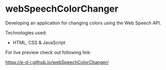# webSpeechColorChanger

Developing an application for changing colors using the Web Speech API.

Technologies used:

- HTML, CSS & JavaScript

For live preview check out following link:

https://e-d-i.github.io/webSpeechColorChanger/
